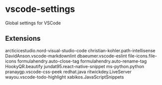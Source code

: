# vscode-settings
Global settings for VSCode

## Extensions
arcticicestudio.nord-visual-studio-code
christian-kohler.path-intellisense
DavidAnson.vscode-markdownlint
dbaeumer.vscode-eslint
file-icons.file-icons
formulahendry.auto-close-tag
formulahendry.auto-rename-tag
HookyQR.beautify
jundat95.react-native-snippet
ms-python.python
pranaygp.vscode-css-peek
redhat.java
ritwickdey.LiveServer
wayou.vscode-todo-highlight
xabikos.JavaScriptSnippets
